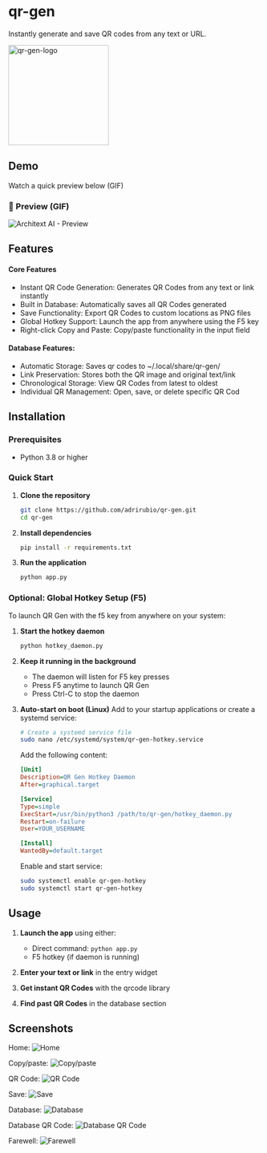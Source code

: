 # qr-gen
Instantly generate and save QR codes from any text or URL.

<p align="left">
  <img src="qr-gen-logo.png"
       alt="qr-gen-logo"
       width="200">
</p>

## Demo

Watch a quick preview below (GIF)

### 🔹 Preview (GIF)
![Architext AI - Preview](https://github.com/adrirubio/demo-files/raw/main/demo-qr-gen.gif)

## Features

#### Core Features
- Instant QR Code Generation: Generates QR Codes from any text or link instantly
- Built in Database: Automatically saves all QR Codes generated
- Save Functionality: Export QR Codes to custom locations as PNG files
- Global Hotkey Support: Launch the app from anywhere using the F5 key
- Right-click Copy and Paste: Copy/paste functionality in the input field

#### Database Features:
- Automatic Storage: Saves qr codes to ~/.local/share/qr-gen/
- Link Preservation: Stores both the QR image and original text/link
- Chronological Storage: View QR Codes from latest to oldest
- Individual QR Management: Open, save, or delete specific QR Cod

## Installation

### Prerequisites
- Python 3.8 or higher

### Quick Start

1. **Clone the repository**
   ```bash
   git clone https://github.com/adrirubio/qr-gen.git
   cd qr-gen
   ```

2. **Install dependencies**
   ```bash
   pip install -r requirements.txt
   ```


3. **Run the application**
   ```bash
   python app.py
   ```

### Optional: Global Hotkey Setup (F5)

To launch QR Gen with the f5 key from anywhere on your system:

1. **Start the hotkey daemon**
   ```bash
   python hotkey_daemon.py
   ```

2. **Keep it running in the background**
   - The daemon will listen for F5 key presses
   - Press F5 anytime to launch QR Gen
   - Press Ctrl-C to stop the daemon

3. **Auto-start on boot (Linux)**
    Add to your startup applications or create a systemd service:
    ```bash
    # Create a systemd service file
    sudo nano /etc/systemd/system/qr-gen-hotkey.service
    ```

    Add the following content:
    ```ini
    [Unit]
    Description=QR Gen Hotkey Daemon
    After=graphical.target

    [Service]
    Type=simple
    ExecStart=/usr/bin/python3 /path/to/qr-gen/hotkey_daemon.py
    Restart=on-failure
    User=YOUR_USERNAME

    [Install]
    WantedBy=default.target
    ```

    Enable and start service:
    ```bash
    sudo systemctl enable qr-gen-hotkey
    sudo systemctl start qr-gen-hotkey
    ```

## Usage

1. **Launch the app** using either:
   - Direct command: `python app.py`
   - F5 hotkey (if daemon is running)

2. **Enter your text or link** in the entry widget

3. **Get instant QR Codes** with the qrcode library

4. **Find past QR Codes** in the database section

## Screenshots

Home:
![Home](https://raw.githubusercontent.com/adrirubio/demo-files/main/qr-gen-screenshots/home.png)

Copy/paste:
![Copy/paste](https://raw.githubusercontent.com/adrirubio/demo-files/main/qr-gen-screenshots/copy-paste.png)

QR Code:
![QR Code](https://raw.githubusercontent.com/adrirubio/demo-files/main/qr-gen-screenshots/qr-code.png)

Save:
![Save](https://raw.githubusercontent.com/adrirubio/demo-files/main/qr-gen-screenshots/save.png)

Database:
![Database](https://raw.githubusercontent.com/adrirubio/demo-files/main/qr-gen-screenshots/database.png)

Database QR Code:
![Database QR Code](https://raw.githubusercontent.com/adrirubio/demo-files/main/qr-gen-screenshots/database-qr-code.png)

Farewell:
![Farewell](https://raw.githubusercontent.com/adrirubio/demo-files/main/qr-gen-screenshots/goodbye.png)
